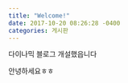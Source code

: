 ```yaml
---
title: "Welcome!"
date: 2017-10-20 08:26:28 -0400
categories: 게시판
---
```



다이나믹 블로그 개설했읍니다

안녕하세요ㅎㅎ
